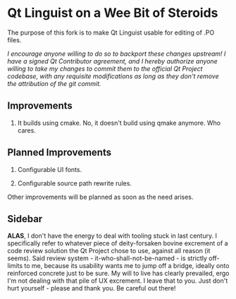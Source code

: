 Qt Linguist on a Wee Bit of Steroids
====================================

The purpose of this fork is to make Qt Linguist usable for editing of .PO files.

*I encourage anyone willing to do so to backport these changes upstream! I have
a signed Qt Contributor agreement, and I hereby authorize anyone willing to
take my changes to commit them to the official Qt Project codebase, with any
requisite modifications as long as they don't remove the attribution of the
git commit.*

Improvements
------------

1. It builds using cmake. No, it doesn't build using qmake anymore. Who cares.

Planned Improvements
--------------------

1. Configurable UI fonts.

2. Configurable source path rewrite rules.

Other improvements will be planned as soon as the need arises.

Sidebar
-------

**ALAS**, I don't have the energy to deal with tooling stuck in last century.
I specifically refer to whatever piece of deity-forsaken bovine excrement of
a code review solution the Qt Project chose to use, against all reason (it
seems). Said review system - it-who-shall-not-be-named - is strictly
off-limits to me, because its usability wants me to jump off a bridge,
ideally onto reinforced concrete just to be sure. My will to live has
clearly prevailed, ergo I'm not dealing with that pile of UX excrement.
I leave that to you. Just don't hurt yourself - please and thank you. Be
careful out there!
